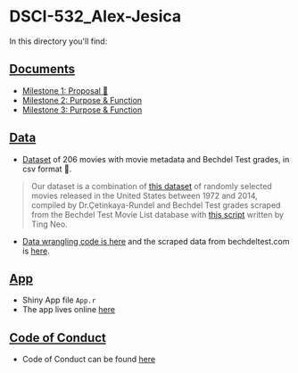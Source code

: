 # DSCI-532_Alex-Jesica

In this directory you'll find:

## <a href="https://github.com/UBC-MDS/DSCI-532_Alex-Jesica/tree/master/docs">Documents</a>

- <a href="https://github.com/UBC-MDS/DSCI-532_Alex-Jesica_Bechdel-Test/blob/master/docs/Proposal.md">Milestone 1: Proposal 🍿</a>
- <a href="https://github.com/UBC-MDS/DSCI-532_Alex-Jesica_Bechdel-Test/blob/master/docs/Purpose.md">Milestone 2: Purpose & Function</a>
- <a href="https://github.com/UBC-MDS/DSCI-532_Alex-Jesica_Bechdel-Test/blob/master/docs/Reflection.md">Milestone 3: Purpose & Function</a>

## <a href="https://github.com/UBC-MDS/DSCI-532_Alex-Jesica/tree/master/data">Data</a>

- <a href="https://github.com/UBC-MDS/DSCI-532_Alex-Jesica/blob/master/data/movies_rt_bechdel.csv"> Dataset</a> of 206 movies with movie metadata and Bechdel Test grades, in csv format 🎥.

> Our dataset is a combination of <a href="http://www2.stat.duke.edu/~mc301/data/movies.html">this dataset</a> of randomly selected movies released in the United States between 1972 and 2014, compiled by Dr.Çetinkaya-Rundel and Bechdel Test grades scraped from the Bechdel Test Movie List database with <a href="https://github.com/neokt/women-dialogue-box-office/blob/master/02-bechdel-scraping.ipynb">this script</a> written by Ting Neo.

- <a href="https://github.com/UBC-MDS/DSCI-532_Alex-Jesica_Bechdel-Test/blob/master/data/data_wrangling.md"> Data wrangling code is here</a> and the scraped data from bechdeltest.com is <a href="https://github.com/UBC-MDS/DSCI-532_Alex-Jesica_Bechdel-Test/blob/master/data/bechdel_db_scraped.csv">here</a>.

## <a href="https://github.com/UBC-MDS/DSCI-532_Alex-Jesica/tree/master/app">App</a>
- Shiny App file `App.r`
- The app lives online <a href="https://pakalexh.shinyapps.io/Bechdel_Test/"> here </a>

## <a href="https://github.com/UBC-MDS/DSCI-532_Alex-Jesica_Bechdel-Test/blob/master/CODE_OF_CONDUCT.md">Code of Conduct</a>
- Code of Conduct can be found <a href="https://github.com/UBC-MDS/DSCI-532_Alex-Jesica_Bechdel-Test/blob/master/CODE_OF_CONDUCT.md">here</a>
